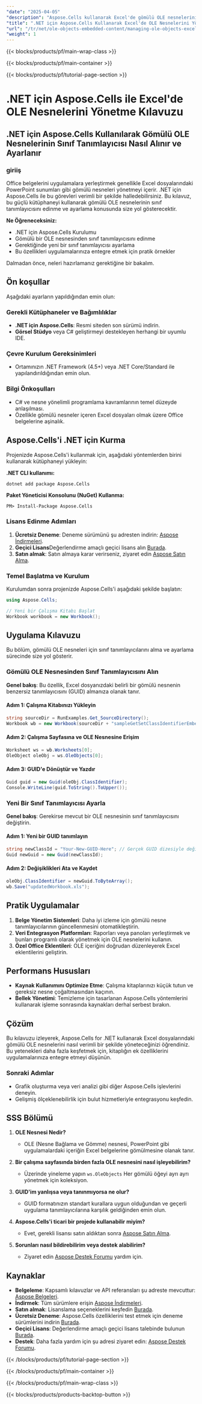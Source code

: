 ```yaml
---
"date": "2025-04-05"
"description": "Aspose.Cells kullanarak Excel'de gömülü OLE nesnelerinin nasıl yönetileceğini öğrenin. Bu kılavuz, belge yönetim sistemlerini geliştirmek için ideal olan sınıf tanımlayıcılarının ayarlanmasını ve alınmasını kapsar."
"title": ".NET için Aspose.Cells Kullanarak Excel'de OLE Nesnelerini Yönetme Kılavuzu"
"url": "/tr/net/ole-objects-embedded-content/managing-ole-objects-excel-aspose-cells-net/"
"weight": 1
---
```


{{< blocks/products/pf/main-wrap-class >}}

{{< blocks/products/pf/main-container >}}

{{< blocks/products/pf/tutorial-page-section >}}


# .NET için Aspose.Cells ile Excel'de OLE Nesnelerini Yönetme Kılavuzu

## .NET için Aspose.Cells Kullanılarak Gömülü OLE Nesnelerinin Sınıf Tanımlayıcısı Nasıl Alınır ve Ayarlanır

### giriiş

Office belgelerini uygulamalara yerleştirmek genellikle Excel dosyalarındaki PowerPoint sunumları gibi gömülü nesneleri yönetmeyi içerir. .NET için Aspose.Cells ile bu görevleri verimli bir şekilde halledebilirsiniz. Bu kılavuz, bu güçlü kütüphaneyi kullanarak gömülü OLE nesnelerinin sınıf tanımlayıcısını edinme ve ayarlama konusunda size yol gösterecektir.

**Ne Öğreneceksiniz:**
- .NET için Aspose.Cells Kurulumu
- Gömülü bir OLE nesnesinden sınıf tanımlayıcısını edinme
- Gerektiğinde yeni bir sınıf tanımlayıcısı ayarlama
- Bu özellikleri uygulamalarınıza entegre etmek için pratik örnekler

Dalmadan önce, neleri hazırlamanız gerektiğine bir bakalım.

## Ön koşullar

Aşağıdaki ayarların yapıldığından emin olun:

### Gerekli Kütüphaneler ve Bağımlılıklar
- **.NET için Aspose.Cells**: Resmi siteden son sürümü indirin.
- **Görsel Stüdyo** veya C# geliştirmeyi destekleyen herhangi bir uyumlu IDE.

### Çevre Kurulum Gereksinimleri
- Ortamınızın .NET Framework (4.5+) veya .NET Core/Standard ile yapılandırıldığından emin olun.

### Bilgi Önkoşulları
- C# ve nesne yönelimli programlama kavramlarının temel düzeyde anlaşılması.
- Özellikle gömülü nesneler içeren Excel dosyaları olmak üzere Office belgelerine aşinalık.

## Aspose.Cells'i .NET için Kurma

Projenizde Aspose.Cells'i kullanmak için, aşağıdaki yöntemlerden birini kullanarak kütüphaneyi yükleyin:

**.NET CLI kullanımı:**
```bash
dotnet add package Aspose.Cells
```

**Paket Yöneticisi Konsolunu (NuGet) Kullanma:**
```plaintext
PM> Install-Package Aspose.Cells
```

### Lisans Edinme Adımları
1. **Ücretsiz Deneme**: Deneme sürümünü şu adresten indirin: [Aspose İndirmeleri](https://releases.aspose.com/cells/net/).
2. **Geçici Lisans**Değerlendirme amaçlı geçici lisans alın [Burada](https://purchase.aspose.com/temporary-license/).
3. **Satın almak**: Satın almaya karar verirseniz, ziyaret edin [Aspose Satın Alma](https://purchase.aspose.com/buy).

### Temel Başlatma ve Kurulum

Kurulumdan sonra projenizde Aspose.Cells'i aşağıdaki şekilde başlatın:

```csharp
using Aspose.Cells;

// Yeni bir Çalışma Kitabı Başlat
Workbook workbook = new Workbook();
```

## Uygulama Kılavuzu

Bu bölüm, gömülü OLE nesneleri için sınıf tanımlayıcılarını alma ve ayarlama sürecinde size yol gösterir.

### Gömülü OLE Nesnesinden Sınıf Tanımlayıcısını Alın

**Genel bakış**: Bu özellik, Excel dosyanızdaki belirli bir gömülü nesnenin benzersiz tanımlayıcısını (GUID) almanıza olanak tanır.

#### Adım 1: Çalışma Kitabınızı Yükleyin
```csharp
string sourceDir = RunExamples.Get_SourceDirectory();
Workbook wb = new Workbook(sourceDir + "sampleGetSetClassIdentifierEmbedOleObject.xls");
```

#### Adım 2: Çalışma Sayfasına ve OLE Nesnesine Erişim
```csharp
Worksheet ws = wb.Worksheets[0];
OleObject oleObj = ws.OleObjects[0];
```

#### Adım 3: GUID'e Dönüştür ve Yazdır
```csharp
Guid guid = new Guid(oleObj.ClassIdentifier);
Console.WriteLine(guid.ToString().ToUpper());
```

### Yeni Bir Sınıf Tanımlayıcısı Ayarla

**Genel bakış**: Gerekirse mevcut bir OLE nesnesinin sınıf tanımlayıcısını değiştirin.

#### Adım 1: Yeni bir GUID tanımlayın
```csharp
string newClassId = "Your-New-GUID-Here"; // Gerçek GUID dizesiyle değiştirin
Guid newGuid = new Guid(newClassId);
```

#### Adım 2: Değişiklikleri Ata ve Kaydet
```csharp
oleObj.ClassIdentifier = newGuid.ToByteArray();
wb.Save("updatedWorkbook.xls");
```

## Pratik Uygulamalar

1. **Belge Yönetim Sistemleri**: Daha iyi izleme için gömülü nesne tanımlayıcılarının güncellenmesini otomatikleştirin.
2. **Veri Entegrasyon Platformları**: Raporları veya panoları yerleştirmek ve bunları programlı olarak yönetmek için OLE nesnelerini kullanın.
3. **Özel Office Eklentileri**: OLE içeriğini doğrudan düzenleyerek Excel eklentilerini geliştirin.

## Performans Hususları
- **Kaynak Kullanımını Optimize Etme**: Çalışma kitaplarınızı küçük tutun ve gereksiz nesne çoğaltmasından kaçının.
- **Bellek Yönetimi**: Temizleme için tasarlanan Aspose.Cells yöntemlerini kullanarak işleme sonrasında kaynakları derhal serbest bırakın.
  
## Çözüm

Bu kılavuzu izleyerek, Aspose.Cells for .NET kullanarak Excel dosyalarındaki gömülü OLE nesnelerini nasıl verimli bir şekilde yöneteceğinizi öğrendiniz. Bu yetenekleri daha fazla keşfetmek için, kitaplığın ek özelliklerini uygulamalarınıza entegre etmeyi düşünün.

### Sonraki Adımlar
- Grafik oluşturma veya veri analizi gibi diğer Aspose.Cells işlevlerini deneyin.
- Gelişmiş ölçeklenebilirlik için bulut hizmetleriyle entegrasyonu keşfedin.

## SSS Bölümü

1. **OLE Nesnesi Nedir?**
   - OLE (Nesne Bağlama ve Gömme) nesnesi, PowerPoint gibi uygulamalardaki içeriğin Excel belgelerine gömülmesine olanak tanır.

2. **Bir çalışma sayfasında birden fazla OLE nesnesini nasıl işleyebilirim?**
   - Üzerinde yineleme yapın `ws.OleObjects` Her gömülü öğeyi ayrı ayrı yönetmek için koleksiyon.

3. **GUID'im yanlışsa veya tanınmıyorsa ne olur?**
   - GUID formatınızın standart kurallara uygun olduğundan ve geçerli uygulama tanımlayıcılarına karşılık geldiğinden emin olun.

4. **Aspose.Cells'i ticari bir projede kullanabilir miyim?**
   - Evet, gerekli lisansı satın aldıktan sonra [Aspose Satın Alma](https://purchase.aspose.com/buy).

5. **Sorunları nasıl bildirebilirim veya destek alabilirim?**
   - Ziyaret edin [Aspose Destek Forumu](https://forum.aspose.com/c/cells/9) yardım için.

## Kaynaklar
- **Belgeleme**: Kapsamlı kılavuzlar ve API referansları şu adreste mevcuttur: [Aspose Belgeleri](https://reference.aspose.com/cells/net/).
- **İndirmek**: Tüm sürümlere erişin [Aspose İndirmeleri](https://releases.aspose.com/cells/net/).
- **Satın almak**: Lisanslama seçeneklerini keşfedin [Burada](https://purchase.aspose.com/buy).
- **Ücretsiz Deneme**: Aspose.Cells özelliklerini test etmek için deneme sürümlerini indirin [Burada](https://releases.aspose.com/cells/net/).
- **Geçici Lisans**: Değerlendirme amaçlı geçici lisans talebinde bulunun [Burada](https://purchase.aspose.com/temporary-license/).
- **Destek**: Daha fazla yardım için şu adresi ziyaret edin: [Aspose Destek Forumu](https://forum.aspose.com/c/cells/9).

{{< /blocks/products/pf/tutorial-page-section >}}

{{< /blocks/products/pf/main-container >}}

{{< /blocks/products/pf/main-wrap-class >}}

{{< blocks/products/products-backtop-button >}}